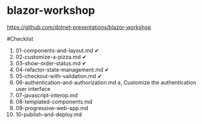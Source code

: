 # blazor-workshop
https://github.com/dotnet-presentations/blazor-workshop

#Checklist

1. 01-components-and-layout.md ✔
2. 02-customize-a-pizza.md ✔
3. 03-show-order-status.md ✔
4. 04-refactor-state-management.md ✔
5. 05-checkout-with-validation.md ✔
6. 06-authentication-and-authorization.md
    a, Customize the authentication user interface 
8. 07-javascript-interop.md
9. 08-templated-components.md
10. 09-progressive-web-app.md
11. 10-publish-and-deploy.md

